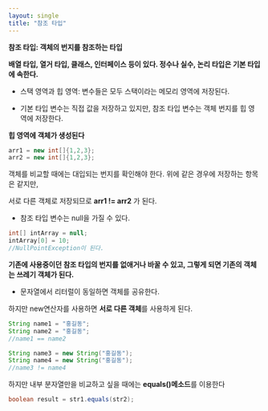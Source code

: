 ```yaml
---
layout: single
title: "참조 타입"
---
```


**참조 타입: 객체의 번지를 참조하는 타입**

 **배열 타입, 열거 타입, 클래스, 인터페이스 등이 있다. 정수나 실수, 논리 타입은 기본 타입에 속한다.**

- 스택 영역과 힙 영역: 변수들은 모두 스택이라는 메모리 영역에 저장된다. 

- 기본 타입 변수는 직접 값을 저장하고 있지만, 참조 타입 변수는 객체 번지를 힙 영역에 저장한다.

**힙 영역에 객체가 생성된다**

```java
arr1 = new int[]{1,2,3};
arr2 = new int[]{1,2,3};
```
객체를 비교할 때에는 대입되는 번지를 확인해야 한다. 위에 같은 경우에 저장하는 항목은 같지만,

서로 다른 객체로 저장되므로 **arr1 != arr2** 가 된다.

- 참조 타입 변수는 null을 가질 수 있다.
```java
int[] intArray = null;
intArray[0] = 10;
//NullPointException이 된다.
```

**기존에 사용중이던 참조 타입의 번지를 없애거나 바꿀 수 있고, 그렇게 되면 기존의 객체는 쓰레기 객체가 된다.**

- 문자열에서 리터럴이 동일하면 객체를 공유한다.

하지만 new연산자를 사용하면 **서로 다른 객체**를 사용하게 된다.
```java
String name1 = "홍길동";
String name2 = "홍길동";
//name1 == name2

String name3 = new String("홍길동");
String name4 = new String("홍길동");
//name3 != name4
```

하지만 내부 분자열만을 비교하고 싶을 때에는 **equals()메소드**를 이용한다
```java
boolean result = str1.equals(str2);
```





